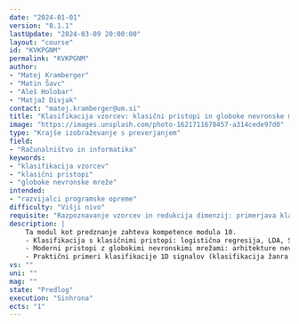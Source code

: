```yaml
---
date: "2024-01-01" 
version: "0.1.1"
lastUpdate: "2024-03-09 20:00:00"
layout: "course"
id: "KVKPGNM"
permalink: "KVKPGNM"
author:
- "Matej Kramberger"
- "Matin Šavc"
- "Aleš Holobar"
- "Matjaž Divjak"
contact: "matej.kramberger@um.si"
title: "Klasifikacija vzorcev: klasični pristopi in globoke nevronske mreže"
image: "https://images.unsplash.com/photo-1621711678457-a314cede97d0"
type: "Krajše izobraževanje s preverjanjem"
field:
- "Računalništvo in informatika"
keywords:
- "klasifikacija vzorcev"
- "klasični pristopi"
- "globoke nevronske mreže"
intended:
- "razvijalci programske opreme"
difficulty: "Višji nivo"
requisite: "Razpoznavanje vzorcev in redukcija dimenzij: primerjava klasičnih algoritmov in globokega učenja"
description: |
    Ta modul kot predznanje zahteva kompetence modula 10. 
    - Klasifikacija s klasičnimi pristopi: logistična regresija, LDA, SVM
    - Moderni pristopi z globokimi nevronskimi mrežami: arhitekture nevronskih mrež, s poudarkom na plasteh za klasifikacijo: perceptron, MLP, fully connected (dropout layer, softmax layer, binarno/multiclass/multilabel, različne kriterijske funkcije (loss functions...) 
    - Praktični primeri klasifikacije 1D signalov (klasifikacija žanra glasbe,...)
vs: ""
uni: ""
mag: ""
state: "Predlog"
execution: "Sinhrona"
ects: "1"
---
```

